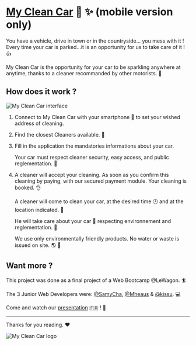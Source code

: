 # [My Clean Car](http://my-clean-car.com) :car: :sparkles: (mobile version only)

You have a vehicle, drive in town or in the countryside... you mess with it ! Every time your car is parked...it is an opportunity for us to take care of it ! :thumbsup:

My Clean Car is the opportunity for your car to be sparkling anywhere at anytime, thanks to a cleaner recommanded by other motorists. :punch:

## How does it work ?

![My Clean Car interface](https://i.imgur.com/pDouBYO.png)

1. Connect to My Clean Car with your smartphone :iphone: to set your wished address of cleaning.

2. Find the closest Cleaners available. :eyes: 

3. Fill in the application the mandatories informations about your car.

   Your car must respect cleaner security, easy access, and public reglementation. :construction_worker:	

4. A cleaner will accept your cleaning. As soon as you confirm this cleaning by paying, with our secured payment module. Your cleaning is booked. :ok_hand:

   A cleaner will come to clean your car, at the desired time :clock2: and at the location indicated. :dart: 
   
   He will take care about your car :red_car: respecting environnement and reglementation. :rainbow:
   
   We use only environmentally friendly products. No water or waste is issued on site. :earth_americas: :seedling:

## Want more ?
This project was done as a final project of a Web Bootcamp @LeWagon. :surfer:

The 3 Junior Web Developers were: [@SamyCha](https://github.com/SamyCha), [@Mheaus](https://github.com/Mheaus) & [@kissu](https://github.com/kissu). :computer:

Come and watch our [presentation](https://youtu.be/Wi-HPs_Y05M?t=818) :fr: ! :tada:

-----

Thanks for you reading. :hearts:

![My Clean Car logo](https://i.imgur.com/51edibE.png)
